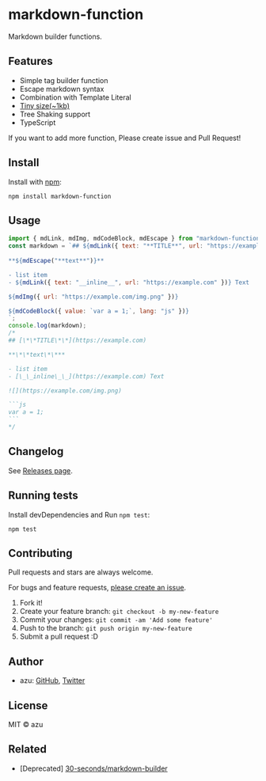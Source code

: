 # markdown-function

Markdown builder functions.

## Features

- Simple tag builder function
- Escape markdown syntax
- Combination with Template Literal
- [Tiny size(~1kb)](https://bundlephobia.com/result?p=markdown-function)
- Tree Shaking support
- TypeScript

If you want to add more function, Please create issue and Pull Request!

## Install

Install with [npm](https://www.npmjs.com/):

    npm install markdown-function

## Usage

````js
import { mdLink, mdImg, mdCodeBlock, mdEscape } from "markdown-function"
const markdown = `## ${mdLink({ text: "**TITLE**", url: "https://example.com" })}
    
**${mdEscape("**text**")}**    

- list item
- ${mdLink({ text: "__inline__", url: "https://example.com" })} Text

${mdImg({ url: "https://example.com/img.png" })}

${mdCodeBlock({ value: `var a = 1;`, lang: "js" })}
`;
console.log(markdown);
/*
## [\*\*TITLE\*\*](https://example.com)

**\*\*text\*\***

- list item
- [\_\_inline\_\_](https://example.com) Text

![](https://example.com/img.png)

```js
var a = 1;
```
*/
````

## Changelog

See [Releases page](https://github.com/azu/markdown-function/releases).

## Running tests

Install devDependencies and Run `npm test`:

    npm test

## Contributing

Pull requests and stars are always welcome.

For bugs and feature requests, [please create an issue](https://github.com/azu/markdown-function/issues).

1. Fork it!
2. Create your feature branch: `git checkout -b my-new-feature`
3. Commit your changes: `git commit -am 'Add some feature'`
4. Push to the branch: `git push origin my-new-feature`
5. Submit a pull request :D

## Author

- azu: [GitHub](https://github.com/azu), [Twitter](https://twitter.com/azu_re)

## License

MIT © azu

## Related

- [Deprecated] [30-seconds/markdown-builder](https://github.com/30-seconds/markdown-builder)
